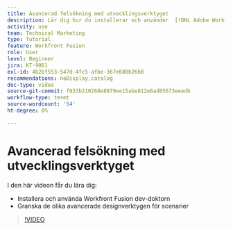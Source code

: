 ```yaml
---
title: Avancerad felsökning med utvecklingsverktyget
description: Lär dig hur du installerar och använder  [!DNL Adobe Workfront Fusion dev tool] och granskar de olika avancerade designverktygen för scenarier som ingår.
activity: use
team: Technical Marketing
type: Tutorial
feature: Workfront Fusion
role: User
level: Beginner
jira: KT-9061
exl-id: 4b2bf553-547d-4fc5-afbe-367e680b26b8
recommendations: noDisplay,catalog
doc-type: video
source-git-commit: f033b210268e8979ee15abe812e6ad85673eeedb
workflow-type: tm+mt
source-wordcount: '54'
ht-degree: 0%

---
```


# Avancerad felsökning med utvecklingsverktyget

I den här videon får du lära dig:

* Installera och använda Workfront Fusion dev-doktorn
* Granska de olika avancerade designverktygen för scenarier

>[!VIDEO](https://video.tv.adobe.com/v/335302/?quality=12&learn=on)
